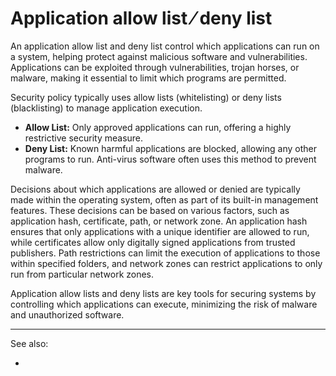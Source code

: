 
# Application allow list ⁄ deny list

An application allow list and deny list control which applications can run on a system, helping protect against malicious software and vulnerabilities. Applications can be exploited through vulnerabilities, trojan horses, or malware, making it essential to limit which programs are permitted.

Security policy typically uses allow lists (whitelisting) or deny lists (blacklisting) to manage application execution.

- **Allow List:** Only approved applications can run, offering a highly restrictive security measure.
- **Deny List:** Known harmful applications are blocked, allowing any other programs to run. Anti-virus software often uses this method to prevent malware.

Decisions about which applications are allowed or denied are typically made within the operating system, often as part of its built-in management features. These decisions can be based on various factors, such as application hash, certificate, path, or network zone. An application hash ensures that only applications with a unique identifier are allowed to run, while certificates allow only digitally signed applications from trusted publishers. Path restrictions can limit the execution of applications to those within specified folders, and network zones can restrict applications to only run from particular network zones.

Application allow lists and deny lists are key tools for securing systems by controlling which applications can execute, minimizing the risk of malware and unauthorized software.

---

See also:

- 